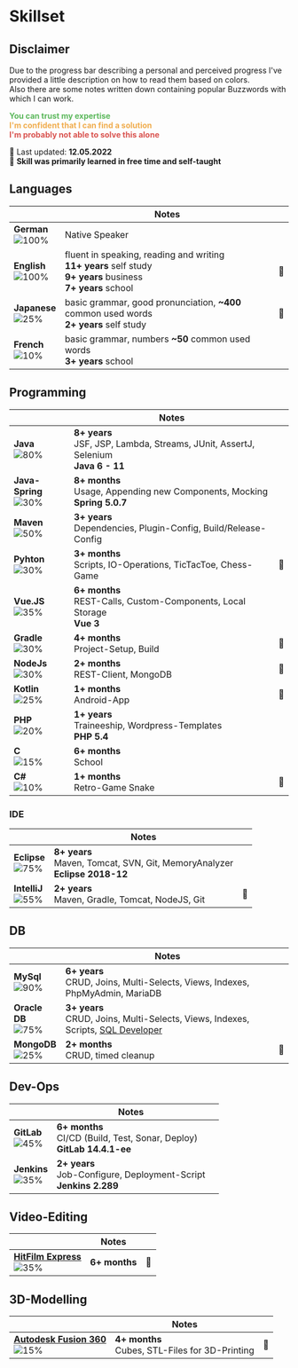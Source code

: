 # Skillset

## Disclaimer

Due to the progress bar describing a personal and perceived progress I've provided a little description on how to read them based on colors.      
Also there are some notes written down containing popular Buzzwords with which I can work.

<span style="color:#5cb85c">**You can trust my expertise**</span>      
<span style="color:#f0ad4e">**I'm confident that I can find a solution**</span>      
<span style="color:#d9534f">**I'm probably not able to solve this alone**</span>

📅 Last updated: **12.05.2022**      
📌 **Skill was primarily learned in free time and self-taught**      

## Languages

|                                                       | Notes                                                                                                               |     |
|-------------------------------------------------------|---------------------------------------------------------------------------------------------------------------------|-----|
| **German**<br>![100%](https://progress-bar.dev/100/)  | Native Speaker                                                                                                      |     |
| **English**<br>![100%](https://progress-bar.dev/100/) | fluent in speaking, reading and writing<br>**11+ years** self study<br>**9+ years** business<br>**7+ years** school | 📌  |
| **Japanese**<br>![25%](https://progress-bar.dev/25/)  | basic grammar, good pronunciation, **~400** common used words<br>**2+ years** self study                            | 📌  |
| **French**<br>![10%](https://progress-bar.dev/10/)    | basic grammar, numbers **~50** common used words<br>**3+ years** school                                             |     |

## Programming

|                                                         | Notes                                                                                  |     |
|---------------------------------------------------------|----------------------------------------------------------------------------------------|-----|
| **Java**<br>![80%](https://progress-bar.dev/80/)        | **8+ years**<br>JSF, JSP, Lambda, Streams, JUnit, AssertJ, Selenium<br>**Java 6 - 11** |     |
| **Java-Spring**<br>![30%](https://progress-bar.dev/30/) | **8+ months**<br>Usage, Appending new Components, Mocking<br>**Spring 5.0.7**          |     |
| **Maven**<br>![50%](https://progress-bar.dev/50/)       | **3+ years**<br>Dependencies, Plugin-Config, Build/Release-Config                      |     |
| **Pyhton**<br>![30%](https://progress-bar.dev/40/)      | **3+ months**<br>Scripts, IO-Operations, TicTacToe, Chess-Game                         | 📌  |
| **Vue.JS**<br>![35%](https://progress-bar.dev/35/)      | **6+ months**<br>REST-Calls, Custom-Components, Local Storage<br>**Vue 3**             |     |
| **Gradle**<br>![30%](https://progress-bar.dev/30/)      | **4+ months**<br>Project-Setup, Build                                                  | 📌  |
| **NodeJs**<br>![30%](https://progress-bar.dev/30/)      | **2+ months**<br>REST-Client, MongoDB                                                  | 📌  |
| **Kotlin**<br>![25%](https://progress-bar.dev/25/)      | **1+ months**<br>Android-App                                                           | 📌  |
| **PHP**<br>![20%](https://progress-bar.dev/20/)         | **1+ years**<br>Traineeship, Wordpress-Templates<br>**PHP 5.4**                        |     |
| **C**<br>![15%](https://progress-bar.dev/15/)           | **6+ months**<br>School                                                                |     |
| **C#**<br>![10%](https://progress-bar.dev/10/)          | **1+ months**<br>Retro-Game Snake                                                      | 📌  |

### IDE

|                                                      | Notes                                                                          |     |
|------------------------------------------------------|--------------------------------------------------------------------------------|-----|
| **Eclipse**<br>![75%](https://progress-bar.dev/75/)  | **8+ years**<br>Maven, Tomcat, SVN, Git, MemoryAnalyzer<br>**Eclipse 2018-12** |     |
| **IntelliJ**<br>![55%](https://progress-bar.dev/55/) | **2+ years**<br>Maven, Gradle, Tomcat, NodeJS, Git                             | 📌  |

## DB

|                                                       | Notes                                                                                                                                                               |     |
|-------------------------------------------------------|---------------------------------------------------------------------------------------------------------------------------------------------------------------------|-----|
| **MySql**<br>![90%](https://progress-bar.dev/90/)     | **6+ years**<br>CRUD, Joins, Multi-Selects, Views, Indexes, PhpMyAdmin, MariaDB                                                                                     |     |
| **Oracle DB**<br>![75%](https://progress-bar.dev/75/) | **3+ years**<br>CRUD, Joins, Multi-Selects, Views, Indexes, Scripts, [SQL Developer](https://www.oracle.com/database/technologies/appdev/sqldeveloper-landing.html) |     |
| **MongoDB**<br>![25%](https://progress-bar.dev/25/)   | **2+ months**<br>CRUD, timed cleanup                                                                                                                                | 📌  |

## Dev-Ops

|                                                     | Notes                                                                       |     |
|-----------------------------------------------------|-----------------------------------------------------------------------------|-----|
| **GitLab**<br>![45%](https://progress-bar.dev/45/)  | **6+ months**<br>CI/CD (Build, Test, Sonar, Deploy)<br>**GitLab 14.4.1-ee** |     |
| **Jenkins**<br>![35%](https://progress-bar.dev/35/) | **2+ years**<br>Job-Configure, Deployment-Script<br>**Jenkins 2.289**       |     |

## Video-Editing

|                                                                                                            | Notes         |     |
|------------------------------------------------------------------------------------------------------------|---------------|-----|
| **[HitFilm Express](https://fxhome.com/product/hitfilm-express)** <br>![35%](https://progress-bar.dev/35/) | **6+ months** | 📌  |

## 3D-Modelling

|                                                                                                                          | Notes                                             |     |
|--------------------------------------------------------------------------------------------------------------------------|---------------------------------------------------|-----|
| **[Autodesk Fusion 360](https://www.autodesk.de/products/fusion-360/overview)** <br>![15%](https://progress-bar.dev/15/) | **4+ months**<br>Cubes, STL-Files for 3D-Printing | 📌  |
